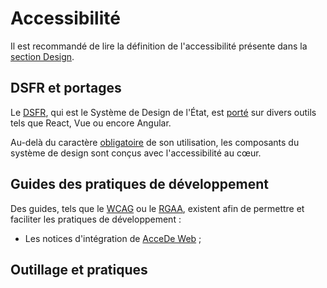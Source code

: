 # Accessibilité

Il est recommandé de lire la définition de l'accessibilité présente dans la [section Design](../Design/Accessibilite.md).

## DSFR et portages

Le [DSFR](https://www.systeme-de-design.gouv.fr/), qui est le Système de Design de l'État, est
[porté](https://www.systeme-de-design.gouv.fr/communaute/portages-en-cours) sur divers outils tels que React, Vue ou
encore Angular.

Au-delà du caractère [obligatoire](../Design/Processus-de-design.md#utilisation-obligatoire-du-design-system-dsfr) de
son utilisation, les composants du système de design sont conçus avec l'accessibilité au cœur.

## Guides des pratiques de développement

Des guides, tels que le [WCAG](https://www.w3.org/WAI/standards-guidelines/wcag/fr) ou le
[RGAA](https://accessibilite.numerique.gouv.fr/), existent afin de permettre et faciliter les pratiques de
développement :

- Les notices d'intégration de [AcceDe Web](https://www.accede-web.com/notices/html-et-css/) ;

## Outillage et pratiques
